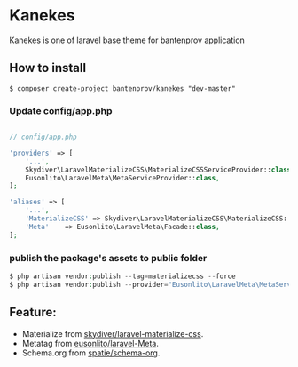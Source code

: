 # Kanekes
Kanekes is one of laravel base theme for bantenprov application

## How to install
```
$ composer create-project bantenprov/kanekes "dev-master"
```

### Update config/app.php

```php

// config/app.php

'providers' => [
    '...',
    Skydiver\LaravelMaterializeCSS\MaterializeCSSServiceProvider::class,
    Eusonlito\LaravelMeta\MetaServiceProvider::class,
];

'aliases' => [
    '...',
    'MaterializeCSS' => Skydiver\LaravelMaterializeCSS\MaterializeCSS::class,
    'Meta'    => Eusonlito\LaravelMeta\Facade::class,
];
```
### publish the package's assets to public folder
```php
$ php artisan vendor:publish --tag=materializecss --force
$ php artisan vendor:publish --provider="Eusonlito\LaravelMeta\MetaServiceProvider"

```
## Feature:
- Materialize from [skydiver/laravel-materialize-css](https://github.com/skydiver/laravel-materialize-css).
- Metatag from [eusonlito/laravel-Meta](https://github.com/eusonlito/laravel-Meta).
- Schema.org from [spatie/schema-org](https://github.com/spatie/schema-org).
